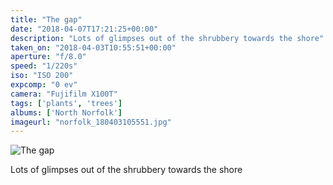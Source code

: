 ```yaml
---
title: "The gap"
date: "2018-04-07T17:21:25+00:00"
description: "Lots of glimpses out of the shrubbery towards the shore"
taken_on: "2018-04-03T10:55:51+00:00"
aperture: "f/8.0"
speed: "1/220s"
iso: "ISO 200"
expcomp: "0 ev"
camera: "Fujifilm X100T"
tags: ['plants', 'trees']
albums: ['North Norfolk']
imageurl: "norfolk_180403105551.jpg"
---
```


![The gap](https://wingsopenwide-images.s3.amazonaws.com/xs/norfolk_180403105551.jpg)

Lots of glimpses out of the shrubbery towards the shore
